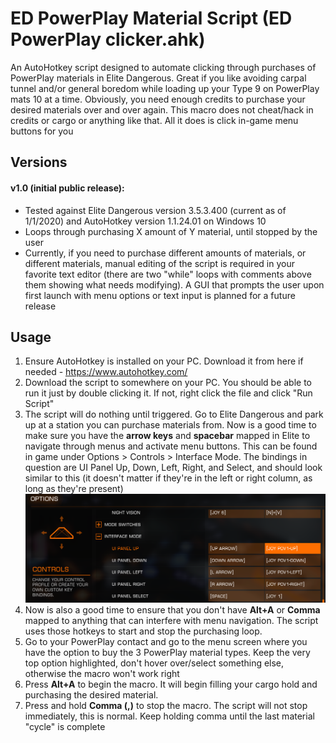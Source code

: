 # ED PowerPlay Material Script (ED PowerPlay clicker.ahk)
An AutoHotkey script designed to automate clicking through purchases of PowerPlay materials in Elite Dangerous. Great if you like avoiding carpal tunnel and/or general boredom while loading up your Type 9 on PowerPlay mats 10 at a time. Obviously, you need enough credits to purchase your desired materials over and over again. This macro does not cheat/hack in credits or cargo or anything like that. All it does is click in-game menu buttons for you

## Versions
#### v1.0 (initial public release):
- Tested against Elite Dangerous version 3.5.3.400 (current as of 1/1/2020) and AutoHotkey version 1.1.24.01 on Windows 10
- Loops through purchasing X amount of Y material, until stopped by the user
- Currently, if you need to purchase different amounts of materials, or different materials, manual editing of the script is required in your favorite text editor (there are two "while" loops with comments above them showing what needs modifying). A GUI that prompts the user upon first launch with menu options or text input is planned for a future release

## Usage
1) Ensure AutoHotkey is installed on your PC. Download it from here if needed - https://www.autohotkey.com/
2) Download the script to somewhere on your PC. You should be able to run it just by double clicking it. If not, right click the file and click "Run Script"
3) The script will do nothing until triggered. Go to Elite Dangerous and park up at a station you can purchase materials from. Now is a good time to make sure you have the **arrow keys** and **spacebar** mapped in Elite to navigate through menus and activate menu buttons. This can be found in game under Options > Controls > Interface Mode. The bindings in question are UI Panel Up, Down, Left, Right, and Select, and should look similar to this (it doesn't matter if they're in the left or right column, as long as they're present)
![ED UI Panel Bindings](/screenshots/ED_menu_controls.png?raw=true)
4) Now is also a good time to ensure that you don't have **Alt+A** or **Comma** mapped to anything that can interfere with menu navigation. The script uses those hotkeys to start and stop the purchasing loop.
5) Go to your PowerPlay contact and go to the menu screen where you have the option to buy the 3 PowerPlay material types. Keep the very top option highlighted, don't hover over/select something else, otherwise the macro won't work right
6) Press **Alt+A** to begin the macro. It will begin filling your cargo hold and purchasing the desired material.
7) Press and hold **Comma (,)** to stop the macro. The script will not stop immediately, this is normal. Keep holding comma until the last material "cycle" is complete
